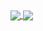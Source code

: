 <!-- ## Hi there 👋

**swashman/swashman** is a ✨ _special_ ✨ repository because its `README.md` (this file) appears on your GitHub profile.

Here are some ideas to get you started:

- 🔭 I’m currently working on ...
- 🌱 I’m currently learning ...
- 👯 I’m looking to collaborate on ...
- 🤔 I’m looking for help with ...
- 💬 Ask me about ...
- 📫 How to reach me: ...
- 😄 Pronouns: ...
- ⚡ Fun fact: ...
-->
<a href="https://github.com/swashman">
  <img align="center" src="https://github-readme-stats.vercel.app/api?username=swashman&show_icons=true&theme=chartreuse-dark&hide_border=true&count_private=true" />
</a>
<a href="https://github.com/swashman">
  <img align="center" src="https://github-readme-stats.vercel.app/api/top-langs/?username=swashman&layout=compact&theme=chartreuse-dark&hide_border=true" />
</a>
